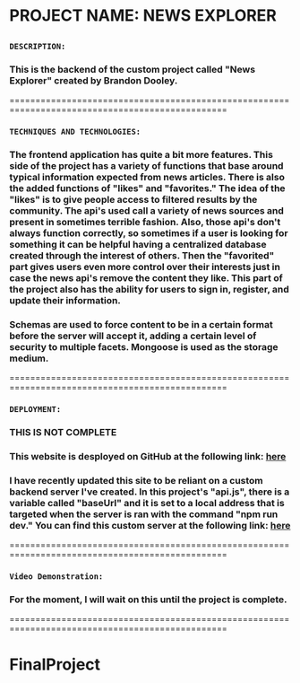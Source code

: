 # PROJECT NAME: NEWS EXPLORER

##

### **`DESCRIPTION:`**

### This is the backend of the custom project called "News Explorer" created by Brandon Dooley.

================================================================================================

### **`TECHNIQUES AND TECHNOLOGIES:`**

### The frontend application has quite a bit more features. This side of the project has a variety of functions that base around typical information expected from news articles. There is also the added functions of "likes" and "favorites." The idea of the "likes" is to give people access to filtered results by the community. The api's used call a variety of news sources and present in sometimes terrible fashion. Also, those api's don't always function correctly, so sometimes if a user is looking for something it can be helpful having a centralized database created through the interest of others. Then the "favorited" part gives users even more control over their interests just in case the news api's remove the content they like. This part of the project also has the ability for users to sign in, register, and update their information.

### Schemas are used to force content to be in a certain format before the server will accept it, adding a certain level of security to multiple facets. Mongoose is used as the storage medium.

================================================================================================

### **`DEPLOYMENT:`**

### THIS IS NOT COMPLETE

### This website is desployed on GitHub at the following link: [here](https://bigredcoding.github.io/se_project_react/)

### I have recently updated this site to be reliant on a custom backend server I've created. In this project's "api.js", there is a variable called "baseUrl" and it is set to a local address that is targeted when the server is ran with the command "npm run dev." You can find this custom server at the following link: [here](https://github.com/BigRedCoding/se_project_express)

================================================================================================

### **`Video Demonstration:`**

### For the moment, I will wait on this until the project is complete.

================================================================================================

# FinalProject
